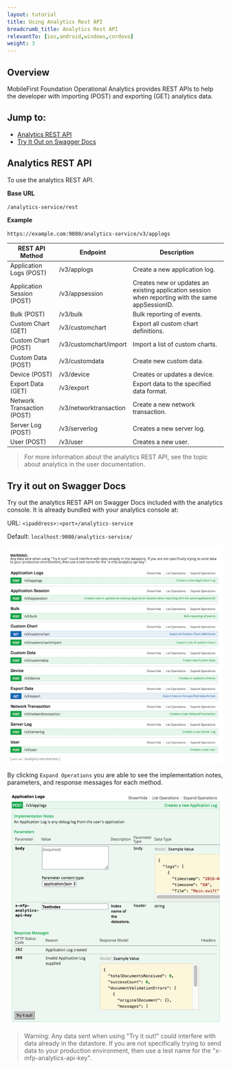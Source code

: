 ```yaml
---
layout: tutorial
title: Using Analytics Rest API
breadcrumb_title: Analytics Rest API
relevantTo: [ios,android,windows,cordova]
weight: 3
---
```

## Overview
MobileFirst Foundation Operational Analytics provides REST APIs to help the developer with importing (POST) and exporting (GET) analytics data.

## Jump to:
* [Analytics REST API](#analytics-rest-api)
* [Try It Out on Swagger Docs](#try-it-out-on-swagger-docs)

## Analytics REST API
To use the analytics REST API.

**Base URL**

`/analytics-service/rest`

**Example**

`https://example.com:9080/analytics-service/v3/applogs`


REST API Method | Endpoint | Description
--- | --- | ---
Application Logs (POST) | /v3/applogs | Create a new application log.
Application Session (POST) | /v3/appsession | Creates new or updates an existing application session when reporting with the same appSessionID.
Bulk (POST) | /v3/bulk | Bulk reporting of events.
Custom Chart (GET)| /v3/customchart | Export all custom chart definitions.
Custom Chart (POST) | /v3/customchart/import | Import a list of custom charts.
Custom Data (POST) | /v3/customdata | Create new custom data.
Device (POST) | /v3/device | Creates or updates a device.
Export Data (GET) | /v3/export | Export data to the specified data format.
Network Transaction (POST) | /v3/networktransaction |  Create a new network transaction.
Server Log (POST) | /v3/serverlog | Creates a new server log.
User (POST) | /v3/user | Creates a new user.

> For more information about the analytics REST API, see the topic about analytics in the user documentation.

## Try it out on Swagger Docs
Try out the analytics REST API on Swagger Docs included with the analytics console.
It is already bundled with your analytics console at:

URL: `<ipaddress>:<port>/analytics-service`

Default: `localhost:9080/analytics-service/`


![Swagger Docs](swagger-docs.png)

By clicking `Expand Operations` you are able to see the implementation notes, parameters, and response messages for each method.

![Test Swagger Docs](test-swagger-docs.png)

> Warning: Any data sent when using "Try it out!" could interfere with data already in the datastore. If you are not specifically trying to send data to your production environment, then use a test name for the "x-mfp-analytics-api-key".
